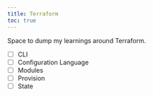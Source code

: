 ```yaml
---
title: Terraform
toc: true
---
```


Space to dump my learnings around Terraform.

- [ ] CLI
- [ ] Configuration Language
- [ ] Modules
- [ ] Provision
- [ ] State